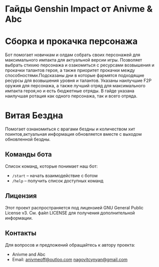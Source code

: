 # Гайды Genshin Impact от Anivme & Abc

# Сборка и прокачка персонажа 
Бот помогает новичкам и олдам собрать своих персонажей для максимального импакта для актуальной версии игры.
Позволяет выбрать стихию персонажа и озакомиться с ресурсами возвышения и прокачки талантов героя, а также приоритет прокачки между способностями.Подсказаны дни в которые фармятся подходящие ресурсы для возвышения уровня и талантов.
Указаны наилучшие F2P оружия для персонажа, а также лучший отряд для максимального импакта героя,но и есть бюджетные отряды.
В гайде указана наилучшая ротация как одного персонажа, так и всего отряда.

# Витая Бездна 
Помогает ознакомиться с врагами бездны и количеством хит поинтов,актуальная информация обновляется вместе с выходом обновленной бездны.
## Команды бота

Список команд, которые понимает наш бот:

- `/start` – начать взаимодействие с ботом
- `/help` – получить список доступных команд

## Лицензия

Этот проект распространяется под лицензией GNU General Public License v3. См. файл LICENSE для получения дополнительной информации.

## Контакты

Для вопросов и предложений обращайтесь к автору проекта:
- Anivme and Abc
- Email: anivmeoff@outloo.com
         nagovitcynyan@gmail.com
